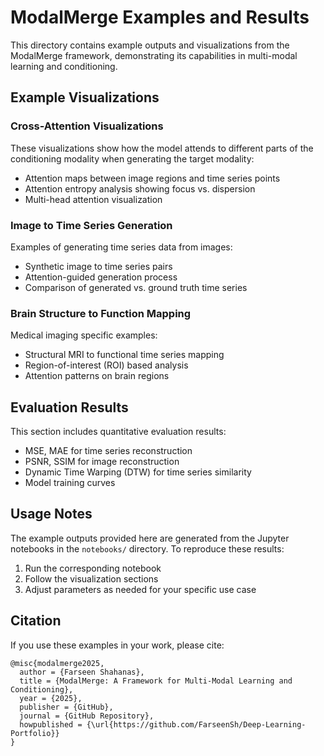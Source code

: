 # ModalMerge Examples and Results

This directory contains example outputs and visualizations from the ModalMerge framework, demonstrating its capabilities in multi-modal learning and conditioning.

## Example Visualizations

### Cross-Attention Visualizations

These visualizations show how the model attends to different parts of the conditioning modality when generating the target modality:

- Attention maps between image regions and time series points
- Attention entropy analysis showing focus vs. dispersion
- Multi-head attention visualization

### Image to Time Series Generation

Examples of generating time series data from images:

- Synthetic image to time series pairs
- Attention-guided generation process
- Comparison of generated vs. ground truth time series

### Brain Structure to Function Mapping

Medical imaging specific examples:

- Structural MRI to functional time series mapping
- Region-of-interest (ROI) based analysis
- Attention patterns on brain regions

## Evaluation Results

This section includes quantitative evaluation results:

- MSE, MAE for time series reconstruction
- PSNR, SSIM for image reconstruction
- Dynamic Time Warping (DTW) for time series similarity
- Model training curves

## Usage Notes

The example outputs provided here are generated from the Jupyter notebooks in the `notebooks/` directory. To reproduce these results:

1. Run the corresponding notebook
2. Follow the visualization sections
3. Adjust parameters as needed for your specific use case

## Citation

If you use these examples in your work, please cite:

```
@misc{modalmerge2025,
  author = {Farseen Shahanas},
  title = {ModalMerge: A Framework for Multi-Modal Learning and Conditioning},
  year = {2025},
  publisher = {GitHub},
  journal = {GitHub Repository},
  howpublished = {\url{https://github.com/FarseenSh/Deep-Learning-Portfolio}}
}
```
